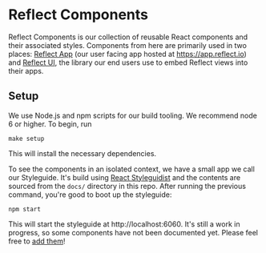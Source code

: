 # Reflect Components

Reflect Components is our collection of reusable React components and their
associated styles. Components from here are primarily used in two places:
[Reflect App](https://github.com/reflect/reflect-app) (our user facing app
hosted at https://app.reflect.io) and
[Reflect UI](https://github.com/reflect/reflect-ui), the library our end users
use to embed Reflect views into their apps.

## Setup

We use Node.js and npm scripts for our build tooling. We recommend node 6 or
higher. To begin, run

```
make setup
```

This will install the necessary dependencies.

To see the components in an isolated context, we have a small app we call our
Styleguide. It's build using
[React Styleguidist](https://github.com/styleguidist/react-styleguidist) and
the contents are sourced from the `docs/` directory in this repo. After running
the previous command, you're good to boot up the styleguide:

```
npm start
```

This will start the styleguide at http://localhost:6060. It's still a work in
progress, so some components have not been documented yet. Please feel free to
[add them](https://github.com/styleguidist/react-styleguidist/blob/master/docs/Documenting.md)!

